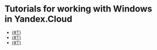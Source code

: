 # Tutorials for working with Windows in Yandex.Cloud

* [{#T}](active-directory.md)
* [{#T}](exchange.md)
* [{#T}](rds.md)

